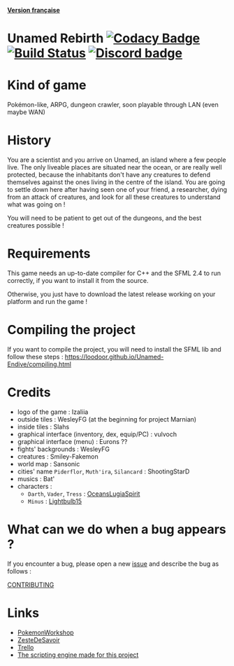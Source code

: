 **[Version française](.github/README-fr.md)**

# Unamed Rebirth [![Codacy Badge](https://api.codacy.com/project/badge/Grade/ae66540cc8d040b7955c6b93c0f9da2e)](https://www.codacy.com/app/folaefolc/Unamed-Endive/dashboard) [![Build Status](https://travis-ci.org/Loodoor/Unamed-Endive.svg?branch=master)](https://travis-ci.org/Loodoor/Unamed-Endive) [![Discord badge](https://img.shields.io/badge/Discord-Unamed__Rebirth-brightgreen.svg?style=flat)](https://discord.gg/AWSWvgU)

Kind of game
============
Pokémon-like, ARPG, dungeon crawler, soon playable through LAN (even maybe WAN)

History
=======
You are a scientist and you arrive on Unamed, an island where a few people live. 
The only liveable places are situated near the ocean, or are really well protected, 
because the inhabitants don't have any creatures to defend themselves against the ones 
living in the centre of the island. You are going to settle down here after having seen 
one of your friend, a researcher, dying from an attack of creatures, and look for 
all these creatures to understand what was going on !

You will need to be patient to get out of the dungeons, and the best creatures possible !

Requirements
============
This game needs an up-to-date compiler for C++ and the SFML 2.4 to run correctly, if you want to install it from the source.

Otherwise, you just have to download the latest release working on your platform and run the game !

Compiling the project
=====================
If you want to compile the project, you will need to install the SFML lib and follow these steps : https://loodoor.github.io/Unamed-Endive/compiling.html 

Credits
=======
* logo of the game : Izaliia
* outside tiles : WesleyFG (at the beginning for project Marnian)
* inside tiles : Slahs
* graphical interface (inventory, dex, equip/PC) : vulvoch
* graphical interface (menu) : Eurons ??
* fights' backgrounds : WesleyFG
* creatures : Smiley-Fakemon
* world map : Sansonic
* cities' name `Piderflor`, `Muth'ira`, `Silancard` : ShootingStarD
* musics : Bat'
* characters :
    * `Darth`, `Vader`, `Tress` : [OceansLugiaSpirit](http://oceanslugiaspirit.deviantart.com/)
    * `Minus` : [Lightbulb15](http://lightbulb15.deviantart.com)

What can we do when a bug appears ?
===================================
If you encounter a bug, please open a new [issue](https://github.com/Loodoor/Unamed-Endive/issues/new) 
and describe the bug as follows :

[CONTRIBUTING](.github/CONTRIBUTING.md)


Links
=====
* [PokemonWorkshop](http://pokemonworkshop.com/forum/index.php?topic=3314.0)
* [ZesteDeSavoir](https://zestedesavoir.com/forums/sujet/7064/unamed-rebirth/)
* [Trello](https://trello.com/b/JdzEnDJf)
* [The scripting engine made for this project](https://github.com/Loodoor/Py3ScriptingEngine)
